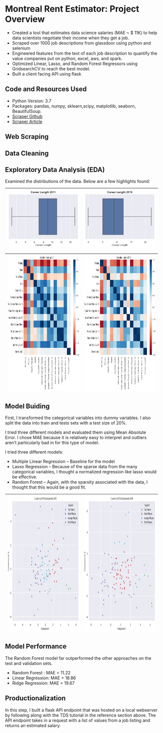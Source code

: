 # Montreal Rent Estimator: Project Overview

* Created a tool that estimates data science salaries (MAE ~ $ 11K) to help data scientists negotiate their income when they get a job.
* Scraped over 1000 job descriptions from glassdoor using python and selenium
* Engineered features from the text of each job description to quantify the value companies put on python, excel, aws, and spark.
* Optimized Linear, Lasso, and Random Forest Regressors using GridsearchCV to reach the best model.
* Built a client facing API using flask

## Code and Resources Used

* Python Version: 3.7
* Packages: pandas, numpy, sklearn,scipy, matplotlib, seaborn, BeautifulSoup.
* [Scraper Github](https://github.com/amald94/kijiji-scraper/blob/master/kijiji.py)
* [Scraper Article](https://medium.com/analytics-vidhya/scraping-kijiji-home-rental-advertisements-using-beautiful-soup-5e286af9d96)

## Web Scraping



## Data Cleaning


## Exploratory Data Analysis (EDA)

Examined the distributions of the data. Below are a few highlights found:

![](https://github.com/vanessadlafp/tennis_analysis_proj/blob/main/career_length_2011.png) | ![](https://github.com/vanessadlafp/tennis_analysis_proj/blob/main/career_length_2019.png)
-----------------------------------------------------------------------------------------------------------------------------------------|-------


<img src="https://github.com/vanessadlafp/tennis_analysis_proj/blob/main/corr_map_2011.png" width="450" height="450"> | <img src="https://github.com/vanessadlafp/tennis_analysis_proj/blob/main/corr_map_2019.png" width="450" height="450">
-----------------------------------------------------------------------------------------------------------------------------------------|-------

## Model Buiding
First, I transformed the categorical variables into dummy variables. I also split the data into train and tests sets with a test size of 20%.

I tried three different models and evaluated them using Mean Absolute Error. I chose MAE because it is relatively easy to interpret and outliers aren’t particularly bad in for this type of model.

I tried three different models:

* Multiple Linear Regression – Baseline for the model
* Lasso Regression – Because of the sparse data from the many categorical variables, I thought a normalized regression like lasso would be effective.
* Random Forest – Again, with the sparsity associated with the data, I thought that this would be a good fit.


<img src="https://github.com/vanessadlafp/tennis_analysis_proj/blob/main/Cluters_by_PCA_components_2011.png  " width="450" height="450"> | <img src="https://github.com/vanessadlafp/tennis_analysis_proj/blob/main/Cluters_by_PCA_components_2019.png  " width="450" height="450">
-----------------------------------------------------------------------------------------------------------------------------------------|-------

## Model Performance        
The Random Forest model far outperformed the other approaches on the test and validation sets.

* Random Forest : MAE = 11.22
* Linear Regression: MAE = 18.86
* Ridge Regression: MAE = 19.67  

## Productionalization  
In this step, I built a flask API endpoint that was hosted on a local webserver by following along with the TDS tutorial in the reference section above. The API endpoint takes in a request with a list of values from a job listing and returns an estimated salary.                                    